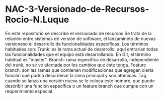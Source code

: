 NAC-3-Versionado-de-Recursos-Rocio-N.Luque
==========================================

En este repositorio se describe el versionado de recursos
Se trata de la relación entre sistemas de versión de software, el lanzamineto de nuevas versioneso el desarrollo de funcionalidades específicas.
Los términos habituales son:
Trunk: es la rama actual de desarrollo, aquí entrarían todas las funcionalidades que el equipo está desarrollando. En Git, el término habitual es "master".
Branch: rama específica de desarrollo, independiente del trunk, no se vé afectada por los cambios que éste tenga.
      Feature branch: son las ramas que contienen modificaciones que agregan cierta función que podría desordenar la rama principal y son atómicas.
      Tag: cuando se lanza una versión nueva se le coloca este nombre, que puede describir una función específica o un feature branch que cumple con un requerimiento especial.
      
